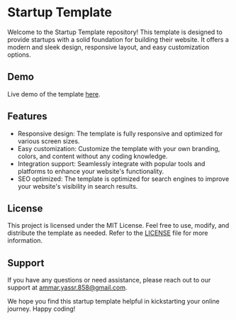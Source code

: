 # Startup Template

Welcome to the Startup Template repository! This template is designed to provide startups with a solid foundation for building their website. It offers a modern and sleek design, responsive layout, and easy customization options.

## Demo

Live demo of the template [here](https://startup-template1.vercel.app/).

## Features

- Responsive design: The template is fully responsive and optimized for various screen sizes.
- Easy customization: Customize the template with your own branding, colors, and content without any coding knowledge.
- Integration support: Seamlessly integrate with popular tools and platforms to enhance your website's functionality.
- SEO optimized: The template is optimized for search engines to improve your website's visibility in search results.

## License

This project is licensed under the MIT License. Feel free to use, modify, and distribute the template as needed. Refer to the [LICENSE](LICENSE) file for more information.

## Support

If you have any questions or need assistance, please reach out to our support at ammar.yassr.858@gmail.com.

We hope you find this startup template helpful in kickstarting your online journey. Happy coding!
